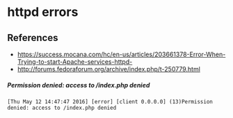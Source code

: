 # httpd errors

## References
* https://success.mocana.com/hc/en-us/articles/203661378-Error-When-Trying-to-start-Apache-services-httpd-
* http://forums.fedoraforum.org/archive/index.php/t-250779.html

##### Permission denied: access to /index.php denied
```
[Thu May 12 14:47:47 2016] [error] [client 0.0.0.0] (13)Permission denied: access to /index.php denied
```
